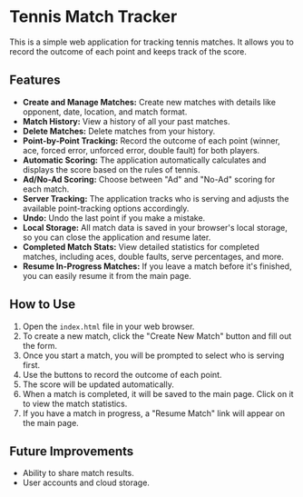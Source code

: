 # Tennis Match Tracker

This is a simple web application for tracking tennis matches. It allows you to record the outcome of each point and keeps track of the score.

## Features

- **Create and Manage Matches:** Create new matches with details like opponent, date, location, and match format.
- **Match History:** View a history of all your past matches.
- **Delete Matches:** Delete matches from your history.
- **Point-by-Point Tracking:** Record the outcome of each point (winner, ace, forced error, unforced error, double fault) for both players.
- **Automatic Scoring:** The application automatically calculates and displays the score based on the rules of tennis.
- **Ad/No-Ad Scoring:** Choose between "Ad" and "No-Ad" scoring for each match.
- **Server Tracking:** The application tracks who is serving and adjusts the available point-tracking options accordingly.
- **Undo:** Undo the last point if you make a mistake.
- **Local Storage:** All match data is saved in your browser's local storage, so you can close the application and resume later.
- **Completed Match Stats:** View detailed statistics for completed matches, including aces, double faults, serve percentages, and more.
- **Resume In-Progress Matches:** If you leave a match before it's finished, you can easily resume it from the main page.

## How to Use

1.  Open the `index.html` file in your web browser.
2.  To create a new match, click the "Create New Match" button and fill out the form.
3.  Once you start a match, you will be prompted to select who is serving first.
4.  Use the buttons to record the outcome of each point.
5.  The score will be updated automatically.
6.  When a match is completed, it will be saved to the main page. Click on it to view the match statistics.
7.  If you have a match in progress, a "Resume Match" link will appear on the main page.

## Future Improvements

-   Ability to share match results.
-   User accounts and cloud storage.
